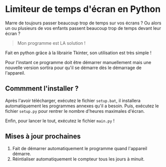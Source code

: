 # Limiteur de temps d'écran en Python

Marre de toujours passer beaucoup trop de temps sur vos écrans ? Ou alors un ou plusieurs de vos enfants passent beaucoup trop de temps devant leur écran ?

> Mon programme est LA solution !

Fait en python grâce à la librairie Tkinter, son utilisation est très simple !

Pour l'instant ce programme doit être démarrer manuellement mais une nouvelle version sortira pour qu'il se démarre dès le démarrage de l'appareil.

## Commment l'installer ?

Après l'avoir télécharger, exécutez le fichier `setup.bat`, il installera automatiquement les programmes annexes qu'il a besoin. Puis, exécutez le fichier `setup.py` pour rentrer le nombre d'heures maximales d'écran.

Enfin, pour lancer le tout, exécutez le fichier `main.py` !

## Mises à jour prochaines

1. Fait de démarrer automatiquement le programme quand l'appareil démarre.
2. Réintialiser automatiquement le compteur tous les jours à minuit.
